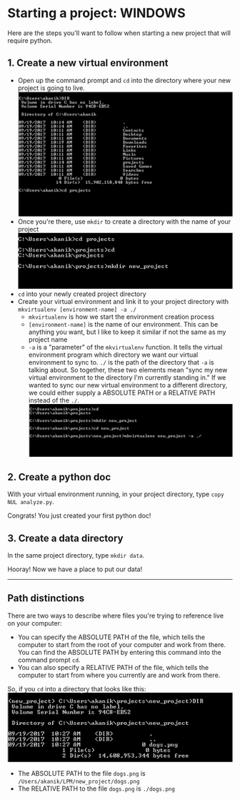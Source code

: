 # Starting a project: WINDOWS

Here are the steps you'll want to follow when starting a new project that will require python.

## 1. Create a new virtual environment

- Open up the command prompt and `cd` into the directory where your new project is going to live.
![command prompt cd process](img/cp-cd.png)
- Once you're there, use `mkdir` to create a directory with the name of your project
![command prompt mkdir process](img/cp-mkdir.png)
- `cd` into your newly created project directory
- Create your virtual environment and link it to your project directory with `mkvirtualenv [environment-name] -a ./`
    - `mkvirtualenv` is how we start the environment creation process
    - `[environment-name]` is the name of our environment. This can be anything you want, but I like to keep it similar if not the same as my project name
    - `-a` is a "parameter" of the `mkvirtualenv` function. It tells the virtual environment program which directory we want our virtual environment to sync to. `./` is the path of the directory that `-a` is talking about. So together, these two elements mean "sync my new virtual environment to the directory I'm currently standing in." If we wanted to sync our new virtual environment to a different directory, we could either supply a ABSOLUTE PATH or a RELATIVE PATH instead of the `./`.
![command prompt mkdir process](img/cp-virtualenv.png)

## 2. Create a python doc

With your virtual environment running, in your project directory, type `copy NUL analyze.py`.

Congrats! You just created your first python doc!

## 3. Create a data directory

In the same project directory, type `mkdir data`.

Hooray! Now we have a place to put our data!

------

## Path distinctions

There are two ways to describe where files you're trying to reference live on your computer:
- You can specify the ABSOLUTE PATH of the file, which tells the computer to start from the root of your computer and work from there. You can find the ABSOLUTE PATH by entering this command into the command prompt `cd`.
- You can also specify a RELATIVE PATH of the file, which tells the computer to start from where you currently are and work from there. 

So, if you `cd` into a directory that looks like this:
![command prompt relative path](img/cp-relative-path.png)
- The ABSOLUTE PATH to the file `dogs.png` is `/Users/akanik/LPM/new_project/dogs.png`
- The RELATIVE PATH to the file `dogs.png` is `./dogs.png`
